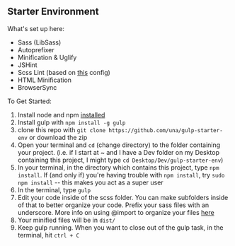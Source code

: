 Starter Environment
---

What's set up here:

- Sass (LibSass)
- Autoprefixer
- Minification & Uglify
- JSHint
- Scss Lint (based on [this](https://github.com/causes/scss-lint/blob/master/config/default.yml) config)
- HTML Minification
- BrowserSync

To Get Started:

1. Install node and npm [installed](http://blog.nodeknockout.com/post/65463770933/how-to-install-node-js-and-npm)
2. Install gulp with `npm install -g gulp`
3. clone this repo with `git clone https://github.com/una/gulp-starter-env` or download the zip
4. Open your terminal and `cd` (change directory) to the folder containing your project. (i.e. if I start at ~ and I have a Dev folder on my Desktop containing this project, I might type `cd Desktop/Dev/gulp-starter-env`)
5. In your terminal, in the directory which contains this project, type `npm install`. If (and only if) you're having trouble with `npm install`, try `sudo npm install` -- this makes you act as a super user
6. In the terminal, type `gulp`
7. Edit your code inside of the scss folder. You can make subfolders inside of that to better organize your code. Prefix your sass files with an underscore. More info on using @import to organize your files [here](http://sass-guidelin.es/#main-file)
8. Your minified files will be in `dist/`
9. Keep gulp running. When you want to close out of the gulp task, in the terminal, hit `ctrl + C`